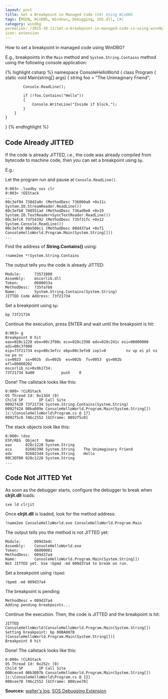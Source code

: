 ```yaml
---
layout: post
title: Set a Breakpoint in Managed Code (C#) Using WinDBG
tags: [MSDN, WinDBG, Windows, Debugging, SOS.dll, C#]
category: windbg
permalink: /2015-10-11/set-a-breakpoint-in-managed-code-cs-using-windbg
icon: extension
---
```


How to set a breakpoint in managed code using WinDBG?

E.g., breakpoints in the `Main` method and `System.String.Contains` method using the following console application:

{% highlight csharp %}
namespace ConsoleHelloWorld
{
    class Program
    {
        static void Main(string[] args)
        {
            string foo = "The Unimaginary Friend";

            Console.ReadLine();

            if (!foo.Contains("Hello"))
            {
                Console.WriteLine("Inside if block.");
            }
        }
    }
}
{% endhighlight %}

## Code Already JITTED

If the code is already JITTED, i.e., the code was already compiled from bytecode to machine code, then you can set a breakpoint using `bp`.

E.g.:

Let the program run and pause at `Console.ReadLine()`.

    0:003> .loadby sos clr
    0:003> !EEStack
    ...
    00c3ef94 738d2a0c (MethodDesc 736060a0 +0x11c System.IO.StreamReader.ReadLine())
    00c3efb0 740551ad (MethodDesc 736ad9e0 +0x19 System.IO.TextReader+SyncTextReader.ReadLine())
    00c3efc0 73f54392 (MethodDesc 735f31fc +0x12 System.Console.ReadLine())
    00c3efc8 00e500c1 (MethodDesc 00d437a4 +0x71 ConsoleHelloWorld.Program.Main(System.String[]))
    ...

Find the address of **String.Contains()** using:

    !name2ee *!System.String.Contains

The output tells you the code is already JITTED:

    Module:      73571000
    Assembly:    mscorlib.dll
    Token:       0600033a
    MethodDesc:  735fa768
    Name:        System.String.Contains(System.String)
    JITTED Code Address: 73f21734

Set a breakpoint using `bp`:

    bp 73f21734

Continue the execution, press ENTER and wait until the breakpoint is hit:

    0:003> g
    Breakpoint 0 hit
    eax=028c1228 ebx=00c3f08c ecx=028c2398 edx=028c241c esi=00000000 edi=00c3f000
    eip=73f21734 esp=00c3efcc ebp=00c3efe8 iopl=0         nv up ei pl nz na po nc
    cs=0023  ss=002b  ds=002b  es=002b  fs=0053  gs=002b             efl=00000202
    mscorlib_ni+0x9b1734:
    73f21734 6a00            push    0

Done! The callstack looks like this:

    0:000> !CLRStack
    OS Thread Id: 0x13d4 (0)
    Child SP       IP Call Site
    0092f420 73f21734 System.String.Contains(System.String)
    0092f424 00ba009e ConsoleHelloWorld.Program.Main(System.String[]) [c:\ConsoleHelloWorld\Program.cs @ 17]
    0092f5c0 746c2552 [GCFrame: 0092f5c0] 

The stack objects look like this:

    0:000> !dso
    ESP/REG  Object   Name
    eax      028c1228 System.String    
    ecx      02602398 System.String    The Unimaginary Friend
    edx      026023d4 System.String    Hello
    00C3EFD0 028c1228 System.String
    ...

## Code Not JITTED Yet 

As soon as the debugger starts, configure the debugger to break when **clrjit.dll** loads:

    sxe ld clrjit

Once **clrjit.dll** is loaded, look for the method address:

    !name2ee ConsoleHelloWorld.exe ConsoleHelloWorld.Program.Main

The output tells you the method is not JITTED yet:

    Module:      009d2edc
    Assembly:    ConsoleHelloWorld.exe
    Token:       06000001
    MethodDesc:  009d37a4
    Name:        ConsoleHelloWorld.Program.Main(System.String[])
    Not JITTED yet. Use !bpmd -md 009d37a4 to break on run.

Set a breakpoint using `!bpmd`:

    !bpmd -md 009d37a4 

The breakpoint is pending:

    MethodDesc = 009d37a4
    Adding pending breakpoints...

Continue the execution. Then, the code is JITTED and the breakpoint is hit:

    JITTED ConsoleHelloWorld!ConsoleHelloWorld.Program.Main(System.String[])
    Setting breakpoint: bp 00BA007B [ConsoleHelloWorld.Program.Main(System.String[])]
    Breakpoint 0 hit

Done! The callstack looks like this:

    0:000> !CLRStack
    OS Thread Id: 0x252c (0)
    Child SP       IP Call Site
    008cece4 00b3007b ConsoleHelloWorld.Program.Main(System.String[]) [c:\ConsoleHelloWorld\Program.cs @ 12]
    008cee78 746c2552 [GCFrame: 008cee78] 

**Sources:** [walter's log][walterslog], [SOS Debugging Extension][SOS.dll]



[walterslog]:http://walterslog.blogspot.com/2010/06/setting-breakpoint-in-windbg-at.html
[SOS.dll]:https://msdn.microsoft.com/en-us/library/bb190764(v=vs.110).aspx

